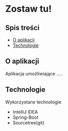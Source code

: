 # Zostaw tu!
## Spis treści
* [O aplikacji](#o-aplikacji)
* [Technologie](#technologie)

## O aplikacji
Aplikacja umożliwiające .....
	
## Technologie
Wykorzystane technologie
* IntelliJ IDEA
* Spring-Boot
* Sourcetree(git)

  
 
  


  
